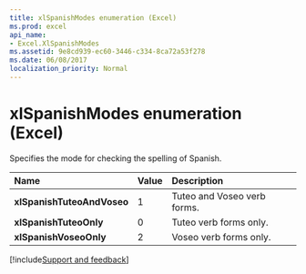```yaml
---
title: xlSpanishModes enumeration (Excel)
ms.prod: excel
api_name:
- Excel.XlSpanishModes
ms.assetid: 9e8cd939-ec60-3446-c334-8ca72a53f278
ms.date: 06/08/2017
localization_priority: Normal
---
```



# xlSpanishModes enumeration (Excel)

Specifies the mode for checking the spelling of Spanish.



|Name|Value|Description|
|:-----|:-----|:-----|
| **xlSpanishTuteoAndVoseo**|1|Tuteo and Voseo verb forms.|
| **xlSpanishTuteoOnly**|0|Tuteo verb forms only.|
| **xlSpanishVoseoOnly**|2|Voseo verb forms only.|

[!include[Support and feedback](~/includes/feedback-boilerplate.md)]